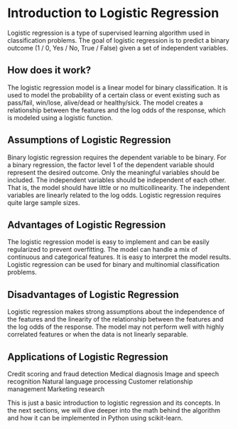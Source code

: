 # Introduction to Logistic Regression
Logistic regression is a type of supervised learning algorithm used in classification problems. The goal of logistic regression is to predict a binary outcome (1 / 0, Yes / No, True / False) given a set of independent variables.

## How does it work?
The logistic regression model is a linear model for binary classification. It is used to model the probability of a certain class or event existing such as pass/fail, win/lose, alive/dead or healthy/sick. The model creates a relationship between the features and the log odds of the response, which is modeled using a logistic function.

## Assumptions of Logistic Regression
Binary logistic regression requires the dependent variable to be binary.
For a binary regression, the factor level 1 of the dependent variable should represent the desired outcome.
Only the meaningful variables should be included.
The independent variables should be independent of each other. That is, the model should have little or no multicollinearity.
The independent variables are linearly related to the log odds.
Logistic regression requires quite large sample sizes.

## Advantages of Logistic Regression
The logistic regression model is easy to implement and can be easily regularized to prevent overfitting.
The model can handle a mix of continuous and categorical features.
It is easy to interpret the model results.
Logistic regression can be used for binary and multinomial classification problems.

## Disadvantages of Logistic Regression
Logistic regression makes strong assumptions about the independence of the features and the linearity of the relationship between the features and the log odds of the response.
The model may not perform well with highly correlated features or when the data is not linearly separable.

## Applications of Logistic Regression
Credit scoring and fraud detection
Medical diagnosis
Image and speech recognition
Natural language processing
Customer relationship management
Marketing research

This is just a basic introduction to logistic regression and its concepts. In the next sections, we will dive deeper into the math behind the algorithm and how it can be implemented in Python using scikit-learn.